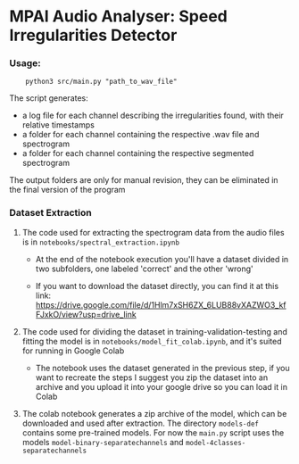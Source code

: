 # MPAI Audio Analyser: Speed Irregularities Detector

### Usage:

```
    python3 src/main.py "path_to_wav_file"
```

The script generates:

- a log file for each channel describing the irregularities found, with their relative timestamps
- a folder for each channel containing the respective .wav file and spectrogram
- a folder for each channel containing the respective segmented spectrogram

The output folders are only for manual revision, they can be eliminated in the final version of the program

### Dataset Extraction

1. The code used for extracting the spectrogram data from the audio files is in `notebooks/spectral_extraction.ipynb`

    - At the end of the notebook execution you'll have a dataset divided in two subfolders, one labeled 'correct' and the other 'wrong'

    - If you want to download the dataset directly, you can find it at this link: https://drive.google.com/file/d/1Hlm7xSH6ZX_6LUB88vXAZWO3_kfFJxkO/view?usp=drive_link

2. The code used for dividing the dataset in training-validation-testing and fitting the model is
in `notebooks/model_fit_colab.ipynb`, and it's suited for running in Google Colab

    - The notebook uses the dataset generated in the previous step, if you want to recreate the steps
      I suggest you zip the dataset into an archive and you upload it into your google drive so you can load it in Colab

3. The colab notebook generates a zip archive of the model, which can be downloaded and used after extraction. The directory `models-def`
contains some pre-trained models. For now the `main.py` script uses the models `model-binary-separatechannels` and `model-4classes-separatechannels`